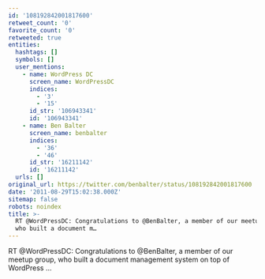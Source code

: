 ```yaml
---
id: '108192842001817600'
retweet_count: '0'
favorite_count: '0'
retweeted: true
entities:
  hashtags: []
  symbols: []
  user_mentions:
    - name: WordPress DC
      screen_name: WordPressDC
      indices:
        - '3'
        - '15'
      id_str: '106943341'
      id: '106943341'
    - name: Ben Balter
      screen_name: benbalter
      indices:
        - '36'
        - '46'
      id_str: '16211142'
      id: '16211142'
  urls: []
original_url: https://twitter.com/benbalter/status/108192842001817600
date: '2011-08-29T15:02:38.000Z'
sitemap: false
robots: noindex
title: >-
  RT @WordPressDC: Congratulations to @BenBalter, a member of our meetup group,
  who built a document m…
---
```


RT @WordPressDC: Congratulations to @BenBalter, a member of our meetup group, who built a document management system on top of WordPress ...
